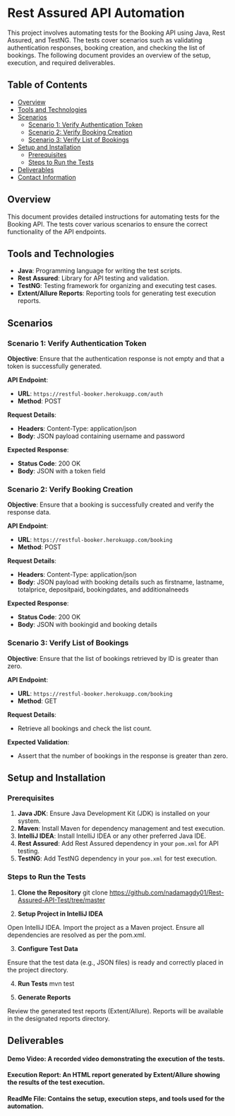 # Rest Assured API Automation

This project involves automating tests for the Booking API using Java, Rest Assured, and TestNG. The tests cover scenarios such as validating authentication responses, booking creation, and checking the list of bookings. The following document provides an overview of the setup, execution, and required deliverables.

## Table of Contents

- [Overview](#overview)
- [Tools and Technologies](#tools-and-technologies)
- [Scenarios](#scenarios)
    - [Scenario 1: Verify Authentication Token](#scenario-1-verify-authentication-token)
    - [Scenario 2: Verify Booking Creation](#scenario-2-verify-booking-creation)
    - [Scenario 3: Verify List of Bookings](#scenario-3-verify-list-of-bookings)
- [Setup and Installation](#setup-and-installation)
    - [Prerequisites](#prerequisites)
    - [Steps to Run the Tests](#steps-to-run-the-tests)
- [Deliverables](#deliverables)
- [Contact Information](#contact-information)

## Overview

This document provides detailed instructions for automating tests for the Booking API. The tests cover various scenarios to ensure the correct functionality of the API endpoints.

## Tools and Technologies

- **Java**: Programming language for writing the test scripts.
- **Rest Assured**: Library for API testing and validation.
- **TestNG**: Testing framework for organizing and executing test cases.
- **Extent/Allure Reports**: Reporting tools for generating test execution reports.

## Scenarios

### Scenario 1: Verify Authentication Token

**Objective**: Ensure that the authentication response is not empty and that a token is successfully generated.

**API Endpoint**:
- **URL**: `https://restful-booker.herokuapp.com/auth`
- **Method**: POST

**Request Details**:
- **Headers**: Content-Type: application/json
- **Body**: JSON payload containing username and password

**Expected Response**:
- **Status Code**: 200 OK
- **Body**: JSON with a token field

### Scenario 2: Verify Booking Creation

**Objective**: Ensure that a booking is successfully created and verify the response data.

**API Endpoint**:
- **URL**: `https://restful-booker.herokuapp.com/booking`
- **Method**: POST

**Request Details**:
- **Headers**: Content-Type: application/json
- **Body**: JSON payload with booking details such as firstname, lastname, totalprice, depositpaid, bookingdates, and additionalneeds

**Expected Response**:
- **Status Code**: 200 OK
- **Body**: JSON with bookingid and booking details

### Scenario 3: Verify List of Bookings

**Objective**: Ensure that the list of bookings retrieved by ID is greater than zero.

**API Endpoint**:
- **URL**: `https://restful-booker.herokuapp.com/booking`
- **Method**: GET

**Request Details**:
- Retrieve all bookings and check the list count.

**Expected Validation**:
- Assert that the number of bookings in the response is greater than zero.

## Setup and Installation

### Prerequisites

1. **Java JDK**: Ensure Java Development Kit (JDK) is installed on your system.
2. **Maven**: Install Maven for dependency management and test execution.
3. **IntelliJ IDEA**: Install IntelliJ IDEA or any other preferred Java IDE.
4. **Rest Assured**: Add Rest Assured dependency in your `pom.xml` for API testing.
5. **TestNG**: Add TestNG dependency in your `pom.xml` for test execution.

### Steps to Run the Tests

1. **Clone the Repository**
   git clone <https://github.com/nadamagdy01/Rest-Assured-API-Test/tree/master>

2. **Setup Project in IntelliJ IDEA**

Open IntelliJ IDEA.
Import the project as a Maven project.
Ensure all dependencies are resolved as per the pom.xml.

3. **Configure Test Data**

Ensure that the test data (e.g., JSON files) is ready and correctly placed in the project directory.

4. **Run Tests**
mvn test

5. **Generate Reports**

Review the generated test reports (Extent/Allure).
Reports will be available in the designated reports directory.
## Deliverables
#### **Demo Video:** A recorded video demonstrating the execution of the tests.

#### **Execution Report:** An HTML report generated by Extent/Allure showing the results of the test execution.

#### **ReadMe File:** Contains the setup, execution steps, and tools used for the automation.
